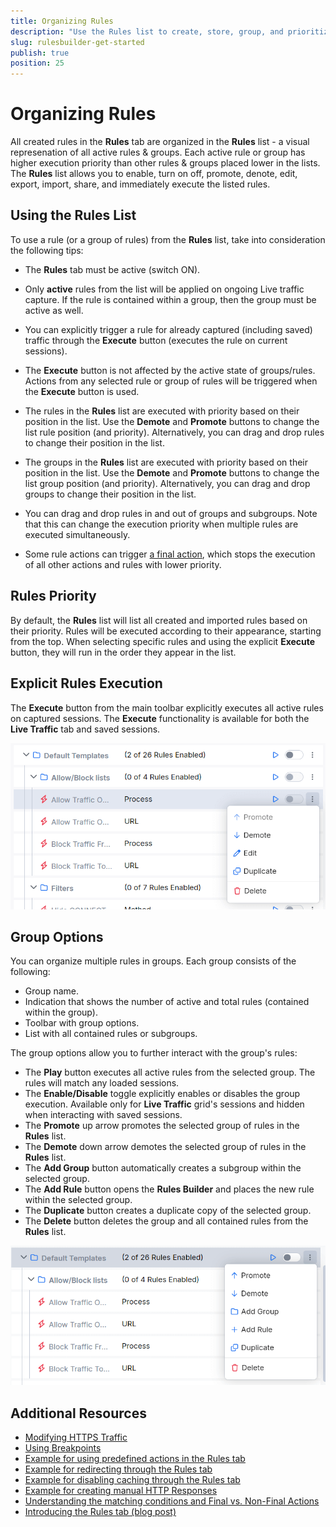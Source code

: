 ```yaml
---
title: Organizing Rules
description: "Use the Rules list to create, store, group, and prioritize the execution of multiple rules."
slug: rulesbuilder-get-started
publish: true
position: 25
---
```


# Organizing Rules

All created rules in the **Rules** tab are organized in the **Rules** list - a visual represenation of all active rules & groups. Each active rule or group has higher execution priority than other rules & groups placed lower in the lists. The **Rules** list allows you to enable, turn on off, promote, denote, edit, export, import, share, and immediately execute the listed rules.

## Using the Rules List

To use a rule (or a group of rules) from the **Rules** list, take into consideration the following tips:

- The **Rules** tab must be active (switch ON).

- Only **active** rules from the list will be applied on ongoing Live traffic capture. If the rule is contained within a group, then the group must be active as well.

- You can explicitly trigger a rule for already captured (including saved) traffic through the **Execute** button (executes the rule on current sessions).

- The **Execute** button is not affected by the active state of groups/rules. Actions from any selected rule or group of rules will be triggered when the **Execute** button is used.

- The rules in the **Rules** list are executed with priority based on their position in the list. Use the **Demote** and **Promote** buttons to change the list rule position (and priority). Alternatively, you can drag and drop rules to change their position in the list. 

- The groups in the **Rules** list are executed with priority based on their position in the list. Use the **Demote** and **Promote** buttons to change the list group position (and priority). Alternatively, you can drag and drop groups to change their position in the list.

- You can drag and drop rules in and out of groups and subgroups. Note that this can change the execution priority when multiple rules are executed simultaneously.

- Some rule actions can trigger [a final action](slug://fiddler-rules-actions), which stops the execution of all other actions and rules with lower priority.

## Rules Priority

By default, the **Rules** list will list all created and imported rules based on their priority. Rules will be executed according to their appearance, starting from the top. When selecting specific rules and using the explicit **Execute** button, they will run in the order they appear in the list.

## Explicit Rules Execution

The **Execute** button from the main toolbar explicitly executes all active rules on captured sessions. The **Execute** functionality is available for both the **Live Traffic** tab and saved sessions.

![Rule options](../images/livetraffic/rb/rules-individual-rule.png)

## Group Options

You can organize multiple rules in groups. Each group consists of the following:
- Group name.
- Indication that shows the number of active and total rules (contained within the group).
- Toolbar with group options.
- List with all contained rules or subgroups.

The group options allow you to further interact with the group's rules:

- The **Play** button executes all active rules from the selected group. The rules will match any loaded sessions.
- The **Enable/Disable** toggle explicitly enables or disables the group execution. Available only for **Live Traffic** grid's sessions and hidden when interacting with saved sessions.
- The **Promote** up arrow promotes the selected group of rules in the **Rules** list.
- The **Demote** down arrow demotes the selected group of rules in the **Rules** list.
- The **Add Group** button automatically creates a subgroup within the selected group.
- The **Add Rule** button opens the **Rules Builder** and places the new rule within the selected group.
- The **Duplicate** button creates a duplicate copy of the selected group.
- The **Delete** button deletes the group and all contained rules from the **Rules** list.

![Group options](../images/livetraffic/rb/rules-group-options.png)

## Additional Resources

- [Modifying HTTPS Traffic](slug://modify-traffic-get-started)
- [Using Breakpoints](slug://rulesbuilder-breakpoints)
- [Example for using predefined actions in the Rules tab](slug://fiddler-ar-actions)
- [Example for redirecting through the Rules tab](slug://rulesbuilder-redirect-traffic)
- [Example for disabling caching through the Rules tab](slug://rule-disable-caching)
- [Example for creating manual HTTP Responses](slug://using-custom-responses)
- [Understanding the matching conditions and Final vs. Non-Final Actions](slug://fiddler-rules-actions)
- [Introducing the Rules tab (blog post)](https://www.telerik.com/blogs/introducing-new-rule-builder-fiddler-everywhere)
